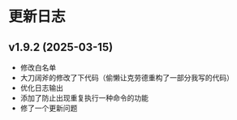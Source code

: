 # 更新日志

## v1.9.2 (2025-03-15)
- 修改白名单
- 大刀阔斧的修改了下代码（偷懒让克劳德重构了一部分我写的代码）
- 优化日志输出
- 添加了防止出现重复执行一种命令的功能
- 修了一个更新问题